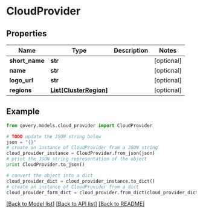 # CloudProvider


## Properties

Name | Type | Description | Notes
------------ | ------------- | ------------- | -------------
**short_name** | **str** |  | [optional] 
**name** | **str** |  | [optional] 
**logo_url** | **str** |  | [optional] 
**regions** | [**List[ClusterRegion]**](ClusterRegion.md) |  | [optional] 

## Example

```python
from qovery.models.cloud_provider import CloudProvider

# TODO update the JSON string below
json = "{}"
# create an instance of CloudProvider from a JSON string
cloud_provider_instance = CloudProvider.from_json(json)
# print the JSON string representation of the object
print CloudProvider.to_json()

# convert the object into a dict
cloud_provider_dict = cloud_provider_instance.to_dict()
# create an instance of CloudProvider from a dict
cloud_provider_form_dict = cloud_provider.from_dict(cloud_provider_dict)
```
[[Back to Model list]](../README.md#documentation-for-models) [[Back to API list]](../README.md#documentation-for-api-endpoints) [[Back to README]](../README.md)


